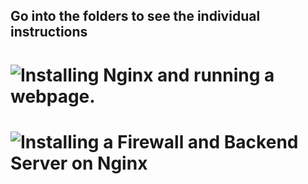 ## Go into the folders to see the individual instructions

# ![Installing Nginx and running a webpage.](https://github.com/aidenjanzen/nginx-2420/tree/main/tut3)


# ![Installing a Firewall and Backend Server on Nginx](https://github.com/aidenjanzen/nginx-2420/tree/main/tut3.2)